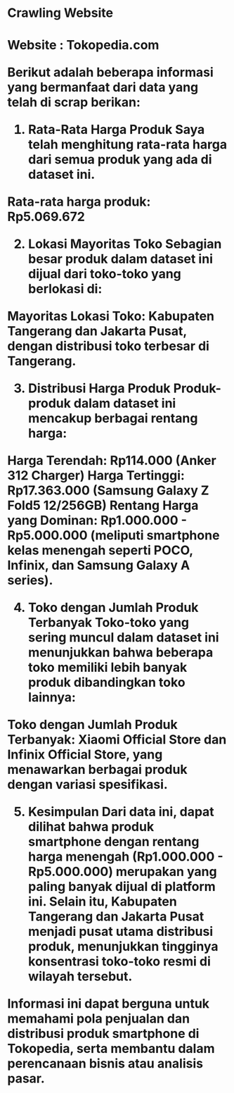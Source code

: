 <h1>Crawling Website<h1>

Website : Tokopedia.com 

Berikut adalah beberapa informasi yang bermanfaat dari data yang telah di scrap berikan:

1. Rata-Rata Harga Produk
Saya telah menghitung rata-rata harga dari semua produk yang ada di dataset ini.

Rata-rata harga produk: Rp5.069.672

2. Lokasi Mayoritas Toko
Sebagian besar produk dalam dataset ini dijual dari toko-toko yang berlokasi di:

Mayoritas Lokasi Toko: Kabupaten Tangerang dan Jakarta Pusat, dengan distribusi toko terbesar di Tangerang.

3. Distribusi Harga Produk
Produk-produk dalam dataset ini mencakup berbagai rentang harga:

Harga Terendah: Rp114.000 (Anker 312 Charger)
Harga Tertinggi: Rp17.363.000 (Samsung Galaxy Z Fold5 12/256GB)
Rentang Harga yang Dominan: Rp1.000.000 - Rp5.000.000 (meliputi smartphone kelas menengah seperti POCO, Infinix, dan Samsung Galaxy A series).

4. Toko dengan Jumlah Produk Terbanyak
Toko-toko yang sering muncul dalam dataset ini menunjukkan bahwa beberapa toko memiliki lebih banyak produk dibandingkan toko lainnya:

Toko dengan Jumlah Produk Terbanyak: Xiaomi Official Store dan Infinix Official Store, yang menawarkan berbagai produk dengan variasi spesifikasi.

5. Kesimpulan
Dari data ini, dapat dilihat bahwa produk smartphone dengan rentang harga menengah (Rp1.000.000 - Rp5.000.000) merupakan yang paling banyak dijual di platform ini. Selain itu, Kabupaten Tangerang dan Jakarta Pusat menjadi pusat utama distribusi produk, menunjukkan tingginya konsentrasi toko-toko resmi di wilayah tersebut.

Informasi ini dapat berguna untuk memahami pola penjualan dan distribusi produk smartphone di Tokopedia, serta membantu dalam perencanaan bisnis atau analisis pasar.